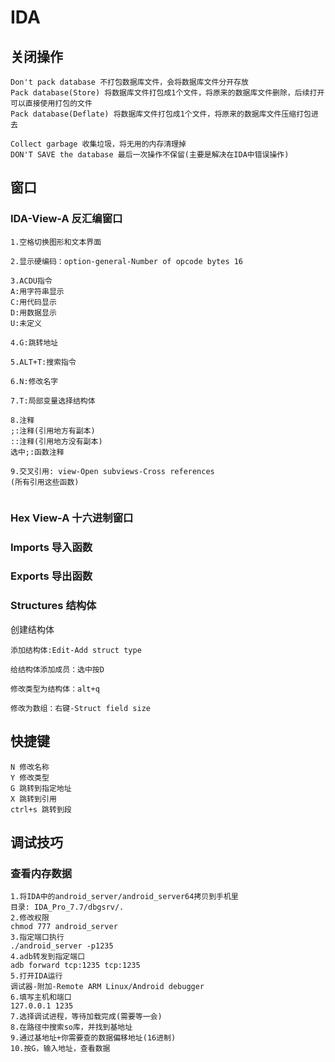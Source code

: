 # IDA

## 关闭操作

```
Don't pack database 不打包数据库文件，会将数据库文件分开存放
Pack database(Store) 将数据库文件打包成1个文件，将原来的数据库文件删除，后续打开可以直接使用打包的文件
Pack database(Deflate) 将数据库文件打包成1个文件，将原来的数据库文件压缩打包进去

Collect garbage 收集垃圾，将无用的内存清理掉
DON'T SAVE the database 最后一次操作不保留(主要是解决在IDA中错误操作)
```



## 窗口

### IDA-View-A 反汇编窗口

```
1.空格切换图形和文本界面

2.显示硬编码：option-general-Number of opcode bytes 16

3.ACDU指令
A:用字符串显示
C:用代码显示
D:用数据显示
U:未定义

4.G:跳转地址

5.ALT+T:搜索指令

6.N:修改名字

7.T:局部变量选择结构体

8.注释
;:注释(引用地方有副本)
::注释(引用地方没有副本)
选中;:函数注释 

9.交叉引用: view-Open subviews-Cross references
(所有引用这些函数)


```



### Hex View-A 十六进制窗口



### Imports 导入函数



### Exports 导出函数



### Structures 结构体



创建结构体

```
添加结构体:Edit-Add struct type

给结构体添加成员：选中按D 

修改类型为结构体：alt+q

修改为数组：右键-Struct field size
```







## 快捷键

```
N 修改名称
Y 修改类型
G 跳转到指定地址
X 跳转到引用
ctrl+s 跳转到段
```



## 调试技巧

### 查看内存数据

```
1.将IDA中的android_server/android_server64拷贝到手机里
目录: IDA_Pro_7.7/dbgsrv/.
2.修改权限
chmod 777 android_server
3.指定端口执行
./android_server -p1235
4.adb转发到指定端口
adb forward tcp:1235 tcp:1235
5.打开IDA运行
调试器-附加-Remote ARM Linux/Android debugger
6.填写主机和端口
127.0.0.1 1235
7.选择调试进程，等待加载完成(需要等一会)
8.在路径中搜索so库，并找到基地址
9.通过基地址+你需要查的数据偏移地址(16进制)
10.按G，输入地址，查看数据

```





